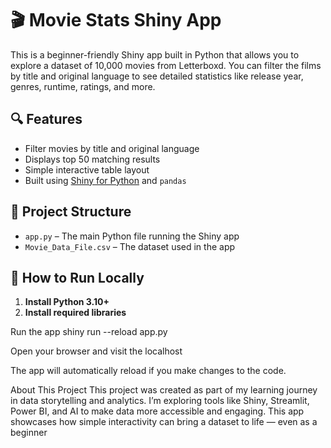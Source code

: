 # 🎬 Movie Stats Shiny App

This is a beginner-friendly Shiny app built in Python that allows you to explore a dataset of 10,000 movies from Letterboxd. You can filter the films by title and original language to see detailed statistics like release year, genres, runtime, ratings, and more.

## 🔍 Features

- Filter movies by title and original language
- Displays top 50 matching results
- Simple interactive table layout
- Built using [Shiny for Python](https://shiny.posit.co/py/) and `pandas`

## 📁 Project Structure

- `app.py` – The main Python file running the Shiny app
- `Movie_Data_File.csv` – The dataset used in the app

## 🚀 How to Run Locally

1. **Install Python 3.10+**
2. **Install required libraries**

Run the app 
shiny run --reload app.py

Open your browser and visit the localhost 

The app will automatically reload if you make changes to the code.

About This Project
This project was created as part of my learning journey in data storytelling and analytics. I’m exploring tools like Shiny, Streamlit, Power BI, and AI to make data more accessible and engaging. This app showcases how simple interactivity can bring a dataset to life — even as a beginner 


```bash

